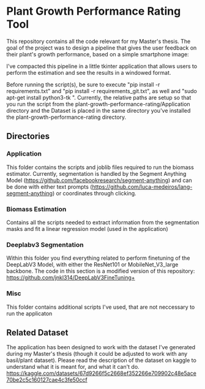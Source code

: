 # Plant Growth Performance Rating Tool
This repository contains all the code relevant for my Master's thesis. The goal of the project was to design a pipeline that gives the user feedback on their plant's growth performance, based on a simple smartphone image:

I've compacted this pipeline in a little tkinter application that allows users to perform the estimation and see the results in a windowed format.

Before running the script(s), be sure to execute "pip install -r requirements.txt" and "pip install -r requirements_git.txt", as well and "sudo apt-get install python3-tk ". Currently, the relative paths are setup so that you run the script from the plant-growth-performance-rating/Application directory and the Dataset is placed in the same directory you've installed the plant-growth-performance-rating directory.

## Directories
### Application
This folder contains the scripts and joblib files required to run the biomass estimator. Currently, segmentation is handled by the Segment Anything Model (https://github.com/facebookresearch/segment-anything) and can be done with either text prompts (https://github.com/luca-medeiros/lang-segment-anything) or coordinates through clicking.

### Biomass Estimation
Contains all the scripts needed to extract information from the segmentation masks and fit a linear regression model (used in the application)

### Deeplabv3 Segmentation
Within this folder you find everything related to perform finetuning of the DeepLabV3 Model, with either the ResNet101 or MobileNet_V3_large backbone.
The code in this section is a modified version of this repository:
https://github.com/jnkl314/DeepLabV3FineTuning+

### Misc
This folder contains additional scripts I've used, that are not neccessary to run the applicaton

## Related Dataset
The application has been designed to work with the dataset I've generated during my Master's thesis (though it could be adjusted to work with any basil/plant dataset).
Please read the description of the dataset on kaggle to understand what it is meant for, and what it can't do.
https://kaggle.com/datasets/67d9266f5c2668ef352266e709902c48e5ace70be2c5c160127cae4c3fe50ccf

